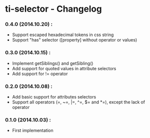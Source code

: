 # ti-selector - Changelog

### 0.4.0 (2014.10.20) :

 * Support escaped hexadecimal tokens in css string
 * Support "has" selector ([property] without operator or values)

### 0.3.0 (2014.10.15) :

 * Implement getSiblings() and getSibling()
 * Add support for quoted values in attribute selectors
 * Add support for != operator

### 0.2.0 (2014.10.08) :

 * Add basic support for attributes selectors
 * Support all operators (=, ~=, |=, ^=, $= and *=), except the lack of operator

### 0.1.0 (2014.10.03) :

 * First implementation
